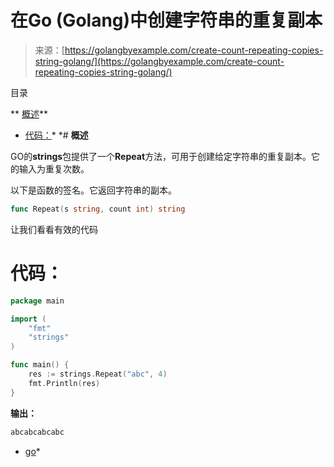 <!--yml

分类：未分类

日期：2024-10-13 06:14:01

-->

# 在Go (Golang)中创建字符串的重复副本

> 来源：[https://golangbyexample.com/create-count-repeating-copies-string-golang/](https://golangbyexample.com/create-count-repeating-copies-string-golang/)

目录

**   [概述](#Overview "Overview")**

+   [代码：](#Code "Code:")*  *# **概述**

GO的**strings**包提供了一个**Repeat**方法，可用于创建给定字符串的重复副本。它的输入为重复次数。

以下是函数的签名。它返回字符串的副本。

```go
func Repeat(s string, count int) string
```

让我们看看有效的代码

# **代码：**

```go
package main

import (
    "fmt"
    "strings"
)

func main() {
    res := strings.Repeat("abc", 4)
    fmt.Println(res)
}
```

**输出：**

```go
abcabcabcabc
```

+   [go](https://golangbyexample.com/tag/go/)*
